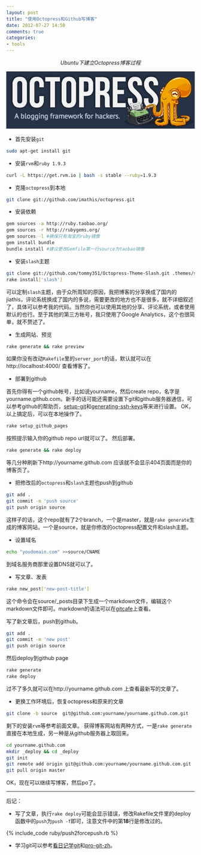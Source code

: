 ```yaml
---
layout: post
title: "使用Octopress和Github写博客"
date: 2012-07-27 14:50
comments: true
categories: 
- tools
---
```

<center><em>Ubuntu下建立Octopress博客过程</em></center>
<center><p><img src="/images/octopress_logo.jpg" alt="Octopress"></p></center>

+ 首先安装``git``
```bash
sudo apt-get install git
```

+ 安装``rvm``和``ruby 1.9.3``
```bash
curl -L https://get.rvm.io | bash -s stable --ruby=1.9.3
```

+ 克隆``octopress``到本地
```bash
git clone git://github.com/imathis/octopress.git 
```

+ 安装依赖
```bash
gem sources -a http://ruby.taobao.org/
gem sources -r http://rubygems.org/
gem sources -l #确保只有淘宝的ruby镜像
gem install bundle
bundle install #建议更改Gemfile第一行source为taobao镜像
```

+ 安装``slash``主题
```bash
git clone git://github.com/tommy351/Octopress-Theme-Slash.git .themes/slash
rake install['slash']
```
可以定制``slash``主题，由于众所周知的原因，我把博客的分享换成了国内的jiathis，评论系统换成了国内的多说，需要更改的地方也不是很多，就不详细叙述了，具体可以参考我的代码。当然你也可以使用其他的分享、评论系统，或者使用默认的也行。至于其他的第三方帐号，我只使用了Google Analytics，这个也很简单，就不赘述了。

+ 生成网站、预览
```bash
rake generate && rake preview
```
如果你没有改动``Rakefile``里的``server_port``的话，默认就可以在 http://localhost:4000/ 查看博客了。

<!-- more -->

+ 部署到github

首先你得有一个github帐号，比如说yourname，然后create repo，名字是yourname.github.com。新手的话可能还需要设置下git和github服务器通信，可以参考github的帮助页，[setup-git](https://help.github.com/articles/set-up-git)和[generating-ssh-keys](https://help.github.com/articles/generating-ssh-keys)等来进行设置。
OK，以上搞定后，可以在本地操作了。
```bash
rake setup_github_pages
```
按照提示输入你的github repo url就可以了。
然后部署。
```bash
rake generate && rake deploy
```
等几分种刷新下http://yourname.github.com 应该就不会显示404页面而是你的博客页了。

+ 把修改后的``octopress``和``slash``主题也push到github
```bash
git add . 
git commit -m 'push source'
git push origin source
```
这样子的话，这个repo就有了2个branch，一个是master，就是``rake generate``生成的博客网站，一个是source，就是你修改的octopress配置文件和slash主题。

+ 设置域名
```bash
echo "youdomain.com" >>source/CNAME
```
到域名服务商那里设置DNS就可以了。

+ 写文章、发表
```bash
rake new_post['new-post-title']
```
这个命令会在source/_posts目录下生成一个markdown文件，编辑这个markdown文件即可。markdown的语法可以在[gitcafe](http://gitcafe.com/riku/Markdown-Syntax-CN/blob/master/syntax.md)上查看。

写了新文章后，push到github。
```bash
git add . 
git commit -m 'new post'
git push origin source
```
然后deploy到github page
```bash
rake generate
rake deploy
```
过不了多久就可以在http://yourname.github.com 上查看最新写的文章了。

+ 更换工作环境后，恢复octopress和原来的文章
```bash
git clone -b source  git@github.com:yourname/yourname.github.com.git
```
剩下的安装``rvm``等参考前面文章。
获得博客网站有两种方式，一是``rake generate``直接在本地生成，另一种是从github服务器上取回来。
```bash
cd yourname.github.com
mkdir _deploy && cd _deploy
git init
git remote add origin git@github.com:yourname/yourname.github.com.git
git pull origin master
```
OK，现在可以继续写博客，然后po了。

---------------------------------
后记：

+ 写了文章，执行``rake deploy``可能会显示错误，修改Rakefile文件里的deploy函数中的``push``为``push -f``即可，注意文件中的第**18**行是修改过的。

{% include_code ruby/push2forcepush.rb %}

+ 学习git可以参考<a href="/downloads/files/learninggit.pdf">看日记学git</a>和[pro-git-zh](https://github.com/numbbbbb/progit-zh-pdf-epub-mobi)。
